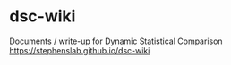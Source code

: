 # dsc-wiki
Documents / write-up for Dynamic Statistical Comparison
https://stephenslab.github.io/dsc-wiki
